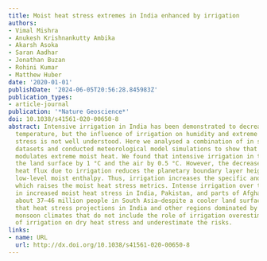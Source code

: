 ```yaml
---
title: Moist heat stress extremes in India enhanced by irrigation
authors:
- Vimal Mishra
- Anukesh Krishnankutty Ambika
- Akarsh Asoka
- Saran Aadhar
- Jonathan Buzan
- Rohini Kumar
- Matthew Huber
date: '2020-01-01'
publishDate: '2024-06-05T20:56:28.845983Z'
publication_types:
- article-journal
publication: '*Nature Geoscience*'
doi: 10.1038/s41561-020-00650-8
abstract: Intensive irrigation in India has been demonstrated to decrease surface
  temperature, but the influence of irrigation on humidity and extreme moist heat
  stress is not well understood. Here we analysed a combination of in situ and satellite-based
  datasets and conducted meteorological model simulations to show that irrigation
  modulates extreme moist heat. We found that intensive irrigation in the region cools
  the land surface by 1 °C and the air by 0.5 °C. However, the decreased sensible
  heat flux due to irrigation reduces the planetary boundary layer height, which increases
  low-level moist enthalpy. Thus, irrigation increases the specific and relative humidity,
  which raises the moist heat stress metrics. Intense irrigation over the region results
  in increased moist heat stress in India, Pakistan, and parts of Afghanistan—affecting
  about 37–46 million people in South Asia—despite a cooler land surface. We suggest
  that heat stress projections in India and other regions dominated by semi-arid and
  monsoon climates that do not include the role of irrigation overestimate the benefits
  of irrigation on dry heat stress and underestimate the risks.
links:
- name: URL
  url: http://dx.doi.org/10.1038/s41561-020-00650-8
---
```

